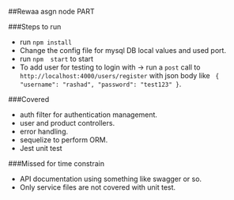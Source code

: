 ##Rewaa asgn node PART

###Steps to run
- run `npm install`
- Change the config file for mysql DB local values and used port.
- run `npm  start`  to  start
- To add user for testing to login with -> run a `post` call to `http://localhost:4000/users/register` with json body like `
   {
       "username": "rashad",
       "password": "test123"
   }`. 

###Covered
- auth filter for authentication management.
- user and product controllers.
- error handling.
- sequelize to perform ORM.
- Jest unit test

###Missed for time constrain
- API documentation using something like swagger or so.
- Only service files are not covered with unit test.
